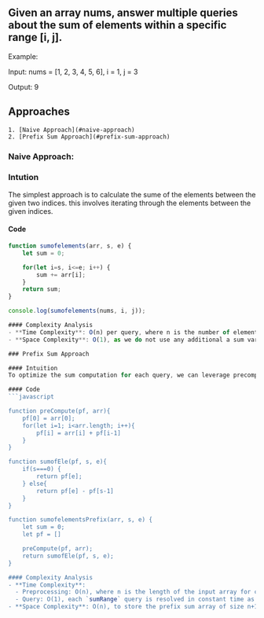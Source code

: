 ## Given an array nums, answer multiple queries about the sum of elements within a specific range [i, j].

Example:

Input: nums = [1, 2, 3, 4, 5, 6], i = 1, j = 3

Output: 9

## Approaches
    1. [Naive Approach](#naive-approach)
    2. [Prefix Sum Approach](#prefix-sum-approach)

### Naive Approach:

### Intution
The simplest approach is to calculate the sume of the elements between the given two indices.
this involves iterating through the elements between the given indices.

#### Code
```javascript
function sumofelements(arr, s, e) {
    let sum = 0;

    for(let i=s, i<=e; i++) {
        sum += arr[i];
    }
    return sum;
}

console.log(sumofelements(nums, i, j));

#### Complexity Analysis
- **Time Complexity**: O(n) per query, where n is the number of elements between `i` and `j`. 
- **Space Complexity**: O(1), as we do not use any additional a sum variable.

### Prefix Sum Approach

#### Intuition
To optimize the sum computation for each query, we can leverage precomputation using a prefix sum array. The idea is to preprocess the array to calculate and store cumulative sums such that the sum of any subarray can be obtained in constant time. The prefix sum array at index `i` contains the sum of the array elements from the start up to that index.

#### Code
```javascript

function preCompute(pf, arr){
    pf[0] = arr[0];
    for(let i=1; i<arr.length; i++){
        pf[i] = arr[i] + pf[i-1]
    }
}

function sumofEle(pf, s, e){
    if(s===0) {
        return pf[e];
    } else{
        return pf[e] - pf[s-1]
    }
}

function sumofelementsPrefix(arr, s, e) {
    let sum = 0;
    let pf = []

    preCompute(pf, arr);
    return sumofEle(pf, s, e);
}

#### Complexity Analysis
- **Time Complexity**: 
  - Preprocessing: O(n), where n is the length of the input array for constructing the prefix sum array.
  - Query: O(1), each `sumRange` query is resolved in constant time as it involves only two array accesses and a subtraction.
- **Space Complexity**: O(n), to store the prefix sum array of size n+1.

